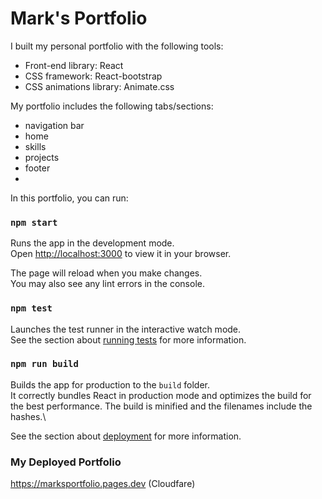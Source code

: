 # Mark's Portfolio

I built my personal portfolio with the following tools:

- Front-end library: React
- CSS framework: React-bootstrap
- CSS animations library: Animate.css

My portfolio includes the following tabs/sections:
- navigation bar
- home
- skills
- projects
- footer
- 

In this portfolio, you can run:

### `npm start`

Runs the app in the development mode.\
Open [http://localhost:3000](http://localhost:3000) to view it in your browser.

The page will reload when you make changes.\
You may also see any lint errors in the console.

### `npm test`

Launches the test runner in the interactive watch mode.\
See the section about [running tests](https://facebook.github.io/create-react-app/docs/running-tests) for more information.

### `npm run build`

Builds the app for production to the `build` folder.\
It correctly bundles React in production mode and optimizes the build for the best performance.
The build is minified and the filenames include the hashes.\

See the section about [deployment](https://facebook.github.io/create-react-app/docs/deployment) for more information.

### My Deployed Portfolio

https://marksportfolio.pages.dev (Cloudfare)
